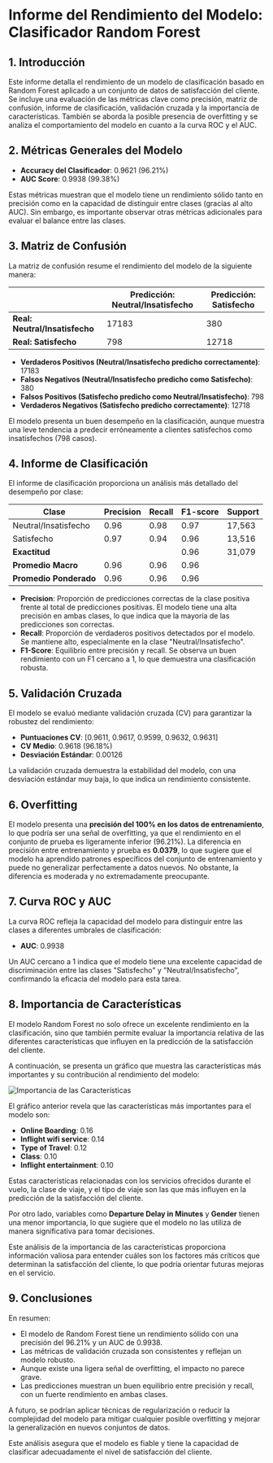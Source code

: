 # Informe del Rendimiento del Modelo: Clasificador Random Forest

## 1. Introducción
Este informe detalla el rendimiento de un modelo de clasificación basado en Random Forest aplicado a un conjunto de datos de satisfacción del cliente. Se incluye una evaluación de las métricas clave como precisión, matriz de confusión, informe de clasificación, validación cruzada y la importancia de características. También se aborda la posible presencia de overfitting y se analiza el comportamiento del modelo en cuanto a la curva ROC y el AUC.

## 2. Métricas Generales del Modelo
- **Accuracy del Clasificador**: 0.9621 (96.21%)
- **AUC Score**: 0.9938 (99.38%)

Estas métricas muestran que el modelo tiene un rendimiento sólido tanto en precisión como en la capacidad de distinguir entre clases (gracias al alto AUC). Sin embargo, es importante observar otras métricas adicionales para evaluar el balance entre las clases.

## 3. Matriz de Confusión
La matriz de confusión resume el rendimiento del modelo de la siguiente manera:

|                     | Predicción: Neutral/Insatisfecho | Predicción: Satisfecho |
|---------------------|----------------------------------|------------------------|
| **Real: Neutral/Insatisfecho** | 17183                            | 380                    |
| **Real: Satisfecho**            | 798                              | 12718                  |

- **Verdaderos Positivos (Neutral/Insatisfecho predicho correctamente)**: 17183
- **Falsos Negativos (Neutral/Insatisfecho predicho como Satisfecho)**: 380
- **Falsos Positivos (Satisfecho predicho como Neutral/Insatisfecho)**: 798
- **Verdaderos Negativos (Satisfecho predicho correctamente)**: 12718

El modelo presenta un buen desempeño en la clasificación, aunque muestra una leve tendencia a predecir erróneamente a clientes satisfechos como insatisfechos (798 casos).

## 4. Informe de Clasificación
El informe de clasificación proporciona un análisis más detallado del desempeño por clase:

| Clase                    | Precision | Recall | F1-score | Support |
|--------------------------|-----------|--------|----------|---------|
| Neutral/Insatisfecho      | 0.96      | 0.98   | 0.97     | 17,563  |
| Satisfecho                | 0.97      | 0.94   | 0.96     | 13,516  |
| **Exactitud**             |           |        | 0.96     | 31,079  |
| **Promedio Macro**        | 0.96      | 0.96   | 0.96     |         |
| **Promedio Ponderado**    | 0.96      | 0.96   | 0.96     |         |

- **Precision**: Proporción de predicciones correctas de la clase positiva frente al total de predicciones positivas. El modelo tiene una alta precisión en ambas clases, lo que indica que la mayoría de las predicciones son correctas.
- **Recall**: Proporción de verdaderos positivos detectados por el modelo. Se mantiene alto, especialmente en la clase "Neutral/Insatisfecho".
- **F1-Score**: Equilibrio entre precisión y recall. Se observa un buen rendimiento con un F1 cercano a 1, lo que demuestra una clasificación robusta.

## 5. Validación Cruzada
El modelo se evaluó mediante validación cruzada (CV) para garantizar la robustez del rendimiento:

- **Puntuaciones CV**: [0.9611, 0.9617, 0.9599, 0.9632, 0.9631]
- **CV Medio**: 0.9618 (96.18%)
- **Desviación Estándar**: 0.00126

La validación cruzada demuestra la estabilidad del modelo, con una desviación estándar muy baja, lo que indica un rendimiento consistente.

## 6. Overfitting
El modelo presenta una **precisión del 100% en los datos de entrenamiento**, lo que podría ser una señal de overfitting, ya que el rendimiento en el conjunto de prueba es ligeramente inferior (96.21%). La diferencia en precisión entre entrenamiento y prueba es **0.0379**, lo que sugiere que el modelo ha aprendido patrones específicos del conjunto de entrenamiento y puede no generalizar perfectamente a datos nuevos. No obstante, la diferencia es moderada y no extremadamente preocupante.

## 7. Curva ROC y AUC
La curva ROC refleja la capacidad del modelo para distinguir entre las clases a diferentes umbrales de clasificación:

- **AUC**: 0.9938

Un AUC cercano a 1 indica que el modelo tiene una excelente capacidad de discriminación entre las clases "Satisfecho" y "Neutral/Insatisfecho", confirmando la eficacia del modelo para esta tarea.

## 8. Importancia de Características

El modelo Random Forest no solo ofrece un excelente rendimiento en la clasificación, sino que también permite evaluar la importancia relativa de las diferentes características que influyen en la predicción de la satisfacción del cliente.

A continuación, se presenta un gráfico que muestra las características más importantes y su contribución al rendimiento del modelo:

![Importancia de las Características](file-GNgt63Lo0jPlVUCRoBsKPb9I)

El gráfico anterior revela que las características más importantes para el modelo son:

- **Online Boarding**: 0.16
- **Inflight wifi service**: 0.14
- **Type of Travel**: 0.12
- **Class**: 0.10
- **Inflight entertainment**: 0.10

Estas características relacionadas con los servicios ofrecidos durante el vuelo, la clase de viaje, y el tipo de viaje son las que más influyen en la predicción de la satisfacción del cliente.

Por otro lado, variables como **Departure Delay in Minutes** y **Gender** tienen una menor importancia, lo que sugiere que el modelo no las utiliza de manera significativa para tomar decisiones.

Este análisis de la importancia de las características proporciona información valiosa para entender cuáles son los factores más críticos que determinan la satisfacción del cliente, lo que podría orientar futuras mejoras en el servicio.


## 9. Conclusiones
En resumen:
- El modelo de Random Forest tiene un rendimiento sólido con una precisión del 96.21% y un AUC de 0.9938.
- Las métricas de validación cruzada son consistentes y reflejan un modelo robusto.
- Aunque existe una ligera señal de overfitting, el impacto no parece grave.
- Las predicciones muestran un buen equilibrio entre precisión y recall, con un fuerte rendimiento en ambas clases.
  
A futuro, se podrían aplicar técnicas de regularización o reducir la complejidad del modelo para mitigar cualquier posible overfitting y mejorar la generalización en nuevos conjuntos de datos.

Este análisis asegura que el modelo es fiable y tiene la capacidad de clasificar adecuadamente el nivel de satisfacción del cliente.

